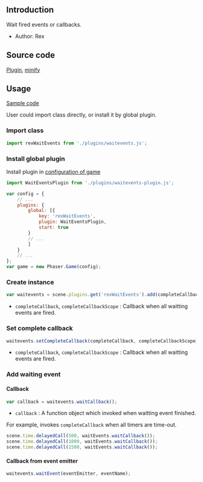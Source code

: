 ## Introduction

Wait fired events or callbacks.

- Author: Rex

## Source code

[Plugin](https://github.com/rexrainbow/phaser3-rex-notes/blob/master/plugins/waitevents-plugin.js), [minify](https://github.com/rexrainbow/phaser3-rex-notes/blob/master/plugins/dist/rexwaiteventsplugin.min.js)

## Usage

[Sample code](https://github.com/rexrainbow/phaser3-rex-notes/tree/master/examples/waitevents)

User could import class directly, or install it by global plugin.

### Import class

```javascript
import rexWaitEvents from './plugins/waitevents.js';
```

### Install global plugin

Install plugin in [configuration of game](game.md#configuration)

```javascript
import WaitEventsPlugin from './plugins/waitevents-plugin.js';

var config = {
    // ...
    plugins: {
        global: [{
            key: 'rexWaitEvents',
            plugin: WaitEventsPlugin,
            start: true
        }
        // ...
        ]
    }
    // ...
};
var game = new Phaser.Game(config);
```

### Create instance

```javascript
var waitevents = scene.plugins.get('rexWaitEvents').add(completeCallback, completeCallbackScope);
```

- `completeCallback`, `completeCallbackScope` : Callback when all waitting events are fired.

### Set complete callback

```javascript
waitevents.setCompleteCallback(completeCallback, completeCallbackScope);
```

- `completeCallback`, `completeCallbackScope` : Callback when all waitting events are fired.

### Add waiting event

#### Callback

```javascript
var callback = waitevents.waitCallback();
```

- `callback` : A function object which invoked when waitting event finished.

For example, invokes `completeCallback` when all timers are time-out.

```javascript
scene.time.delayedCall(500, waitEvents.waitCallback());
scene.time.delayedCall(1000, waitEvents.waitCallback());
scene.time.delayedCall(1500, waitEvents.waitCallback());
```

#### Callback from event emitter

```javascript
waitevents.waitEvent(eventEmitter, eventName);
```